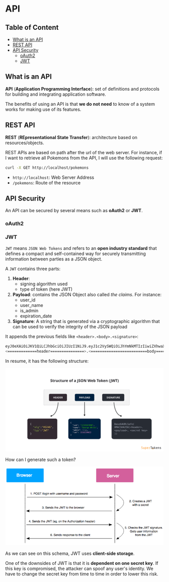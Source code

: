 # API

## Table of Content

- [What is an API](#what-is-an-api)
- [REST API](#rest-api)
- [API Security](#api-security)
	- [oAuth2](#oauth2)
	- [JWT](#jwt)

## What is an API

**API** (**Application Programming Interface**): set of definitions and protocols for building and integrating application software.

The benefits of using an API is that **we do not need** to know of a system works for making use of its features.

## REST API

**REST** (**REpresentational State Transfer**): architecture based on resources/objects. 

REST APIs are based on path after the url of the web server. For instance, if I want to retrieve all Pokemons from the API, I will use the following request:

```bash
curl -X GET http://localhost/pokemons
```

- `http://localhost`: Web Server Address
- `/pokemons`: Route of the resource

## API Security

An API can be secured by several means such as **oAuth2** or **JWT**.

### oAuth2



### JWT

`JWT` means `JSON Web Tokens` and refers to an **open industry standard** that defines a compact and self-contained way for securely transmitting information between parties as a JSON object.

A `JWT` contains three parts:
1. **Header**: 
	- signing algorithm used
	- type of token (here JWT)
2. **Payload**: contains the JSON Object also called *the claims*. For instance:
	- user_id
	- user_name
	- is_admin
	- expiration_date
3. **Signature**: A string that is generated via a cryptographic algorithm that can be used to verify the integrity of the JSON payload

It appends the previous fields like `<header>.<body>.<signature>`:
```bash
eyJ0eXAiOiJKV1QiLCJhbGciOiJIUzI1NiJ9.eyJ1c2VySWQiOiJhYmNkMTIzIiwiZXhwaXJ5IjoxNjQ2NjM1NjExMzAxfQ.3Thp81rDFrKXr3WrY1MyMnNK8kKoZBX9lg-JwFznR-M
<=============header===============>.<=========================body===========================>.<===============signature=================>
```

In resume, it has the following structure:

![jwt-structure](/web/api/resources/jwt-structure.png)


How can I generate such a token?

![jwt-mechanism](/web/api/resources/jwt-token-mechanism.png)

As we can see on this schema, JWT uses **client-side storage**.

One of the downsides of JWT is that it is **dependent on one secret key**. If this key is compromised, the attacker can spoof any user's identity. We have to change the secret key from time to time in order to lower this risk.


